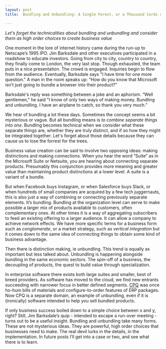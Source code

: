 ```yaml
---
layout: post
title:  Bundling and Unbundling: A Single Forest, or a Thousand Cords of Wood?

---
```


*Let's forget the technicalities about bundling and unbundling and consider them as high order choices to create business value* 

<!--excerpt--> 


One moment in the lore of internet history came during the run-up to Netscape’s 1995 IPO.  Jim Barksdale and other executives participated in a roadshow to educate investors.  Going from city to city, country to country, they finally come to London, the very last stop.  Though exhausted, the team puts in a nice presentation.  The crowd is engaged.  Inquiries begin to flow from the audience.  Eventually, Barksdale says "I have time for one more question."  A man in the room speaks up: “How do you know that Microsoft isn’t just going to bundle a browser into their product?”

Barksdale's reply was something between a joke and an aphorism.  “Well gentlemen," he said "I know of only two ways of making money.  Bundling and unbundling. I have an airplane to catch, so thank you very much.”  

We hear of bundling a lot these days.  Sometimes the concept seems a bit mysterious or vague.  But all bundling means is *to combine separate things into one*.  Bundling becomes technical when we consider what these separate things are, whether they are truly distinct, and if so how they might be integrated together.  Let's forget about those details because they can cause us to lose the forrest for the trees.    


Business value creation can be said to involve two opposing ideas: making distinctions and making connections.  When you hear the word “Suite” as in the Microsoft Suite or Netsuite, you are hearing about connecting separate products.  Presumably this conjunction provides more meaning and greater value than maintaining product distinctions at a lower level.  A suite is a variant of a bundle.

But when Facebook buys Instagram, or when Salesforce buys Slack, or when hundreds of small companies are acquired by a few tech juggernauts, this is also just a way of combining or connecting previously separate elements.  It’s bundling.  Bundling at the organization level can serve to make possible a larger mix of products available to customers, often complementary ones.  At other times it is a way of aggregating subscribers to feed an existing offering to a larger audience.  It can allow a company to achieve network effects.   We have more specific terms for a business form such as *conglomerate*, or a market strategy, such as *vertical integration* but it comes down to the same idea of connecting things to obtain some kind of business advantage.  

Then there is distinction making, ie unbundling.  This trend is equally as important but less talked about.  Unbundling is happening alongside bundling in the same economic sectors.  The spin-off of a business, the decoupling of products, the quest to build value through specialization.  

In enterprise software there exists both large suites and smaller, best of breed providers.  As software has moved to the cloud, we find new entrants succeeding with narrower focus in  better defined segments.  [CPQ](https://en.wikipedia.org/wiki/Configure,_price_and_quote) was once ho-hum bills of materials and configure-to-order features of ERP packages.  Now CPQ is a separate domain, an example of unbundling, even if it is (ironically) software intended to help you sell bundled products. 

If only business success boiled down to a simple choice between x and y, right?  Still, Jim Barksdale’s quip - intended to escape a run-over meeting - turns out to be a useful insight.  Bundling and unbundling take many forms.  These are not mysterious ideas.  They are powerful, high order choices that businesses need to make.  The real devil lurks in the details, in the implementation.  In future posts I’ll get into a case or two, and see what there is to learn.  


  


